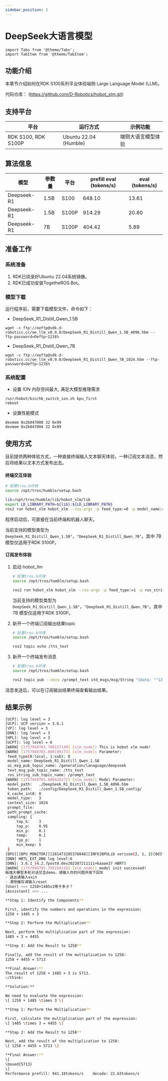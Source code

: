```yaml
---
sidebar_position: 3
---
```


# DeepSeek大语言模型

```mdx-code-block
import Tabs from '@theme/Tabs';
import TabItem from '@theme/TabItem';
```

## 功能介绍

本章节介绍如何在RDK S100系列平台体验端侧 Large Language Model (LLM)。

代码仓库： (https://github.com/D-Robotics/hobot_xlm.git)

## 支持平台

| 平台                            | 运行方式     | 示例功能           |
| ------------------------------- | ------------ | ------------------ |
| RDK S100, RDK S100P | Ubuntu 22.04 (Humble) | 端侧大语言模型体验 |

## 算法信息

| 模型 | 参数量 | 平台 | prefill eval (tokens/s) | eval (tokens/s) |
| ---- | ---- | ---- | ------------ | ---- |
| Deepseek-R1 | 1.5B | S100 | 648.10 | 13.61 |
| Deepseek-R1 | 1.5B | S100P | 914.29 | 20.80 |
| Deepseek-R1 | 7B | S100P | 404.42 | 5.89 |

## 准备工作

### 系统准备

1. RDK已烧录好Ubuntu 22.04系统镜像。
2. RDK已成功安装TogetheROS.Bot。

### 模型下载

运行程序前，需要下载模型文件，命令如下：

- DeepSeek_R1_Distill_Qwen_1.5B

```shell
wget -c ftp://oeftp@sdk.d-robotics.cc/oe_llm_v0.9.0/DeepSeek_R1_Distill_Qwen_1.5B_4096.hbm --ftp-password=Oeftp~123$%
```

- DeepSeek_R1_Distill_Qwen_7B

```shell
wget -c ftp://oeftp@sdk.d-robotics.cc/oe_llm_v0.9.0/DeepSeek_R1_Distill_Qwen_7B_1024.hbm --ftp-password=Oeftp~123$%
```

### 系统配置

- 设置 ION 内存空间最大, 满足大模型推理需求

```shell
/usr/hobot/bin/hb_switch_ion.sh bpu_first
reboot
```

- 设置性能模式
```shell
devmem 0x2b047000 32 0x99
devmem 0x2b047004 32 0x99
```

## 使用方式

目前提供两种体验方式，一种直接终端输入文本聊天体验，一种订阅文本消息，然后将结果以文本方式发布出去。

#### 终端交互体验

```bash
# 配置tros.b环境
source /opt/tros/humble/setup.bash
```

```bash
lib=/opt/tros/humble/lib/hobot_xlm/lib
export LD_LIBRARY_PATH=${lib}:${LD_LIBRARY_PATH}
ros2 run hobot_xlm hobot_xlm --ros-args -p feed_type:=0 -p model_name:="DeepSeek_R1_Distill_Qwen_1.5B"
```

程序启动后，可直接在当前终端和机器人聊天。

当前支持的模型类型为`DeepSeek_R1_Distill_Qwen_1.5B"`，`"DeepSeek_R1_Distill_Qwen_7B"`。其中 7B 模型仅适用于RDK S100P。

#### 订阅发布体验

1. 启动 hobot_llm

    ```bash
    # 配置tros.b环境
    source /opt/tros/humble/setup.bash
    ```

    ```bash
    ros2 run hobot_xlm hobot_xlm --ros-args -p feed_type:=1 -p ros_string_sub_topic_name:="/prompt_text" -p model_name:="DeepSeek_R1_Distill_Qwen_1.5B"
    ```

    当前支持的模型类型为`DeepSeek_R1_Distill_Qwen_1.5B"`，`"DeepSeek_R1_Distill_Qwen_7B"`。其中 7B 模型仅适用于RDK S100P。

2. 新开一个终端订阅输出结果topic

    ```bash
    # 配置tros.b环境
    source /opt/tros/humble/setup.bash
    ```

    ```bash
    ros2 topic echo /tts_text
    ```

3. 新开一个终端发布消息

    ```bash
    # 配置tros.b环境
    source /opt/tros/humble/setup.bash
    ```

    ```bash
    ros2 topic pub --once /prompt_text std_msgs/msg/String "{data: ""1258+1485x3等于多少？""}"
    ```

消息发送后，可以在订阅输出结果终端查看输出结果。

## 结果示例

```bash
[UCP]: log level = 3
[UCP]: UCP version = 3.6.1
[VP]: log level = 3
[DNN]: log level = 3
[HPL]: log level = 3
[UCPT]: log level = 6
[WARN] [1757949703.788157149] [xlm_node]: This is hobot xlm node!
[WARN] [1757949703.800199173] [xlm_node]: Parameter:
 feed_type(0:local, 1:sub): 0
 model_name: DeepSeek_R1_Distill_Qwen_1.5B
 ai_msg_pub_topic_name: /generation/lanaguage/deepseek
 text_msg_pub_topic_name: /tts_text
 ros_string_sub_topic_name: /prompt_text
[WARN] [1757949703.800428372] [xlm_node]: Model Parameter:
 model_path:   ./DeepSeek_R1_Distill_Qwen_1.5B_4096.hbm
 token_path:   ./config/DeepSeek_R1_Distill_Qwen_1.5B_config/
 k_cache_int8: 0
 model_type:   3
 context_size: 1024
 prompt_file:
 path_prompt_cache:
 sampling: {
     top_k:    3
     top_p:    0.95
     min_p:    0.1
     temp:     0.1
     typ_p:    1
     min_keep: 5
 }
[BPU][[BPU_MONITOR]][281473285378048][INFO]BPULib verison(2, 1, 2)[0d3f195]!
[DNN] HBTL_EXT_DNN log level:6
[DNN]: 3.6.1_(4.2.7post0.dev202307211111+6aaae37 HBRT)
[WARN] [1757949705.795194210] [xlm_node]: model init successed!
板端大模型多轮对话交互demo，请输入你的问题并按下回车
- 退出请输入exit
- 清除缓存请输入reset
[User] <<< 1258+1485x3等于多少？
[Assistant] >>> ...

**Step 1: Identify the Components**

First, identify the numbers and operations in the expression:
1258 + 1485 × 3

**Step 2: Perform the Multiplication**

Next, perform the multiplication part of the expression:
1485 × 3 = 4455

**Step 3: Add the Result to 1258**

Finally, add the result of the multiplication to 1258:
1258 + 4455 = 5713

**Final Answer:**
The result of 1258 + 1485 × 3 is 5713.
</think>

**Solution:**

We need to evaluate the expression:
\[ 1258 + 1485 \times 3 \]

**Step 1: Perform the Multiplication**

First, calculate the multiplication part of the expression:
\[ 1485 \times 3 = 4455 \]

**Step 2: Add the Result to 1258**

Next, add the result of the multiplication to 1258:
\[ 1258 + 4455 = 5713 \]

**Final Answer:**
\[
\boxed{5713}
\]
Performance prefill: 941.18tokens/s    decode: 22.63tokens/s
```
